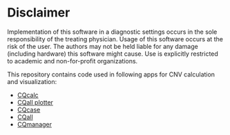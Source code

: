 # Disclaimer

Implementation of this software in a diagnostic settings occurs in the sole responsibility of the treating physician. Usage of this software occurs at the risk of the user. The authors may not be held liable for any damage (including hardware) this software might cause. Use is explicitly restricted to academic and non-for-profit organizations.

This repository contains code used in following apps for CNV calculation and visualization:
- [CQcalc](https://github.com/neuropathbasel-dev/CQcalc)
- [CQall plotter](https://github.com/neuropathbasel-pub/CQall_plotter)
- [CQcase](https://github.com/neuropathbasel-pub/CQcase)
- [CQall](https://github.com/neuropathbasel-pub/CQall)
- [CQmanager](https://github.com/neuropathbasel-pub/CQmanager)
